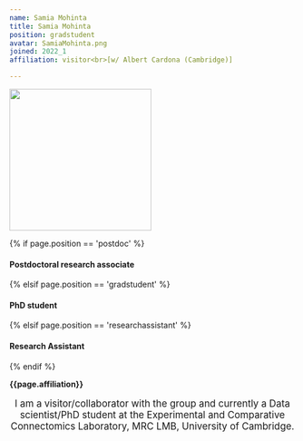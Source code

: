 ```yaml
---
name: Samia Mohinta
title: Samia Mohinta
position: gradstudent
avatar: SamiaMohinta.png
joined: 2022_1
affiliation: visitor<br>[w/ Albert Cardona (Cambridge)]

---
```


<img width="250" src="{{site.baseurl}}/images/people/{{page.avatar}}" data-action="zoom">

 {% if page.position == 'postdoc' %}
<h4>Postdoctoral research associate</h4>
 {% elsif page.position == 'gradstudent' %}
<h4>PhD student</h4>
{% elsif page.position == 'researchassistant' %}
<h4>Research Assistant</h4>
 {% endif %}

<b>{{page.affiliation}}</b>
<br>

<header class="masthead text-justify" style="font-size:120%">

I am a visitor/collaborator with the group and currently a Data scientist/PhD student at the Experimental and Comparative Connectomics Laboratory, MRC LMB, University of Cambridge.